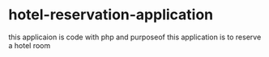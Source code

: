 # hotel-reservation-application
this applicaion is code with php and purposeof this application is to reserve a hotel room
